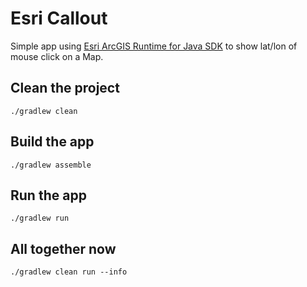 # Esri Callout
Simple app using [Esri ArcGIS Runtime for Java SDK](https://developers.arcgis.com/java/) to show lat/lon of mouse click on a Map.

## Clean the project

`./gradlew clean`

## Build the app

`./gradlew assemble`

## Run the app
`./gradlew run`

## All together now

`./gradlew clean run --info`
